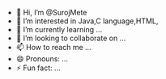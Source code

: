 - 👋 Hi, I’m @SurojMete
- 👀 I’m interested in Java,C language,HTML,
- 🌱 I’m currently learning ...
- 💞️ I’m looking to collaborate on ...
- 📫 How to reach me ...
- 😄 Pronouns: ...
- ⚡ Fun fact: ...

<!---
SurojMete/SurojMete is a ✨ special ✨ repository because its `README.md` (this file) appears on your GitHub profile.
You can click the Preview link to take a look at your changes.
--->
